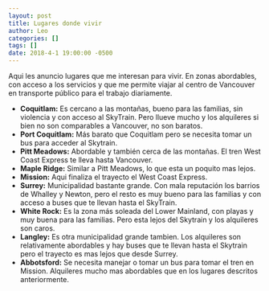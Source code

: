 ```yaml
---
layout: post
title: Lugares donde vivir
author: Leo
categories: []
tags: []
date: 2018-4-1 19:00:00 -0500
---
```


Aqui les anuncio lugares que me interesan para vivir. En zonas abordables, con acceso a los servicios y que me permite viajar al centro de Vancouver en transporte público para el trabajo diariamente. 

<ul>
<li><strong>Coquitlam:</strong> Es cercano a las montañas, bueno para las familias, sin violencia y con acceso al SkyTrain. Pero llueve mucho y los alquileres si bien no son comparables a Vancouver, no son baratos.
</li>
<li><strong>Port Coquitlam:</strong> Más barato que Coquitlam pero se necesita tomar un bus para acceder al Skytrain.
</li>
<li><strong>Pitt Meadows:</strong> Abordable y también cerca de las montañas. El tren West Coast Express te lleva hasta Vancouver.
</li>
<li><strong>Maple Ridge:</strong> Similar a Pitt Meadows, lo que esta un poquito mas lejos.
</li>
<li><strong>Mission:</strong> Aqui finaliza el trayecto el West Coast Express.
</li>
<li><strong>Surrey:</strong> Municipalidad bastante grande. Con mala reputación los barrios de Whalley y Newton, pero el resto es muy bueno para las familias y con acceso a buses que te llevan hasta el SkyTrain.
</li>
<li><strong>White Rock:</strong> Es la zona más soleada del Lower Mainland, con playas y muy buena para las familias. Pero esta lejos del Skytrain y los alquileres son caros.
</li>
<li><strong>Langley:</strong> Es otra municipalidad grande tambien. Los alquileres son relativamente abordables y hay buses que te llevan hasta el Skytrain pero el trayecto es mas lejos que desde Surrey.
</li>
<li><strong>Abbotsford:</strong> Se necesita manejar o tomar un bus para tomar el tren en Mission. Alquileres mucho mas abordables que en los lugares descritos anteriormente.
</li>
</ul>
